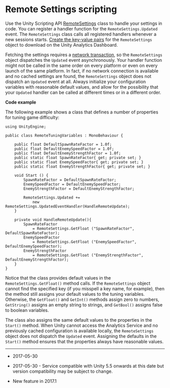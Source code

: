 # Remote Settings scripting

Use the Unity Scripting API [RemoteSettings](ScriptRef:RemoteSettings.html) class to handle your settings in code. You can register a handler function for the `RemoteSettings.Updated` event. The `RemoteSettings` class calls all registered handlers whenever a new sessions starts. [Create the key-value pairs](UnityAnalyticsRemoteSettingsCreating) for the `RemoteSettings` object to download on the Unity Analytics Dashboard.

Fetching the settings requires a [network transaction](UnityAnalyticsRemoteSettingsNetRequests), so the `RemoteSettings` object dispatches the `Updated` event asynchronously. Your handler function might not be called in the same order on every platform or even on every launch of the same platform. In fact, if no network connection is available and no cached settings are found, the `RemoteSettings` object does not dispatch an `Updated` event at all. Always initialize your configuration variables with reasonable default values, and allow for the possibility that your `Updated` handler can be called at different times or in a different order. 

**Code example**

The following example shows a class that defines a number of properties for tuning game difficulty:

```
using UnityEngine;

public class RemoteTuningVariables : MonoBehaviour {
	
    public float DefaultSpawnRateFactor = 1.0f;
    public float DefaultEnemySpeedFactor = 1.0f;
    public float DefaultEnemyStrengthFactor = 1.0f;
    public static float SpawnRateFactor{ get; private set; }
    public static float EnemySpeedFactor{ get; private set; }
    public static float EnemyStrengthFactor{ get; private set; }

    void Start () {
        SpawnRateFactor = DefaultSpawnRateFactor;
        EnemySpeedFactor = DefaultEnemySpeedFactor;
        EnemyStrengthFactor = DefaultEnemyStrengthFactor;

        RemoteSettings.Updated += 
            new RemoteSettings.UpdatedEventHandler(HandleRemoteUpdate);
    }

    private void HandleRemoteUpdate(){
        SpawnRateFactor 
            = RemoteSettings.GetFloat ("SpawnRateFactor", DefaultSpawnRateFactor);
        EnemySpeedFactor
            = RemoteSettings.GetFloat ("EnemySpeedFactor", DefaultEnemySpeedFactor);
        EnemyStrengthFactor 
            = RemoteSettings.GetFloat ("EnemyStrengthFactor", DefaultEnemyStrengthFactor);
    }
} 
```

Notice that the class provides default values in the `RemoteSettings.GetFloat()` method calls. If the `RemoteSettings` object cannot find the specified key (if you misspell a key name, for example), then the method still assigns your default values to the tuning variables. Otherwise, the `GetFloat()` and `GetInt()` methods assign zero to numbers, `GetString()` assigns an empty string to strings, and `GetBool()` assigns false to boolean variables.

The class also assigns the same default values to the properties in the `Start()` method. When Unity cannot access the Analytics Service and no previously cached configuration is available locally, the `RemoteSettings` object does not dispatch the `Updated` event. Assigning the defaults in the `Start()` method ensures that the properties always have reasonable values. 

---

* <span class="page-edit">2017-05-30 <!-- include IncludeTextNewPageYesEdit --></span>

* <span class="page-edit">2017-05-30 - Service compatible with Unity 5.5 onwards at this date but version compatibility may be subject to change.</span>
 
* <span class="page-history">New feature in 2017.1</span> 
